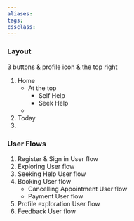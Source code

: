 ```yaml
---
aliases:
tags:
cssclass: 
---
```


### Layout
3 buttons & profile icon & the top right
1. Home
	- At the top
		- Self Help
		- Seek Help
	-  
2. Today
3. 


### User Flows
1. Register & Sign in User flow
2. Exploring User flow  
3. Seeking Help User flow  
4. Booking User flow  
	- Cancelling Appointment User flow  
	- Payment User flow  
5. Profile exploration User flow  
6. Feedback User flow


